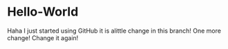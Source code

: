 # Hello-World
Haha I just started using GitHub
it is alittle change in this branch!
One more change!
Change it again!
